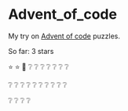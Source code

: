 # Advent_of_code

My try on [Advent of code](https://adventofcode.com/2022) puzzles.

So far: 3 stars

:star: :star: :star2: :grey_question: :grey_question: :grey_question: :grey_question: :grey_question: :grey_question: :grey_question:

:grey_question: :grey_question: :grey_question: :grey_question: :grey_question: :grey_question: :grey_question: :grey_question: :grey_question: :grey_question:

:grey_question: :grey_question: :grey_question: :grey_question:
